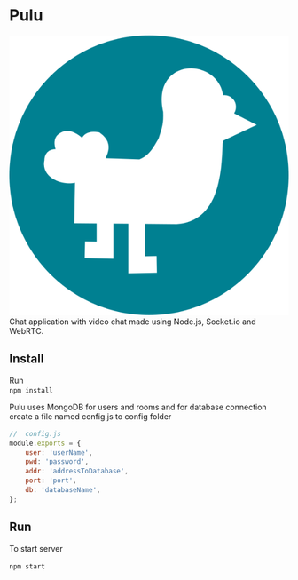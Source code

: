 # Pulu
![Logo](https://github.com/kaeki/pulu/blob/master/public/img/logo-big.png?raw=true "logo")
Chat application with video chat made using Node.js, Socket.io and WebRTC.

## Install

Run  
`npm install`

Pulu uses MongoDB for users and rooms and for database connection create a 
file named config.js to config folder
```javascript
//  config.js
module.exports = {
    user: 'userName',
    pwd: 'password',
    addr: 'addressToDatabase',
    port: 'port',
    db: 'databaseName',
};
``` 

## Run

To start server

`npm start`

